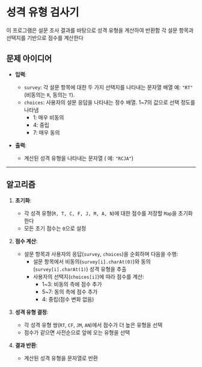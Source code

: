 # 성격 유형 검사기

이 프로그램은 설문 조사 결과를 바탕으로 성격 유형을 계산하여 반환함 각 설문 항목과 선택지를 기반으로 점수를 계산한다

## 문제 아이디어

- **입력**:
  - `survey`: 각 설문 항목에 대한 두 가지 선택지를 나타내는 문자열 배열 예: `"RT"` (비동의는 `R`, 동의는 `T`).
  - `choices`: 사용자의 설문 응답을 나타내는 정수 배열. 1~7의 값으로 선택 정도를 나타냄
    - 1: 매우 비동의
    - 4: 중립
    - 7: 매우 동의

- **출력**:
  - 계산된 성격 유형을 나타내는 문자열 ( 예: `"RCJA"`)

---

## 알고리즘

1. **초기화**:
   - 각 성격 유형(`R, T, C, F, J, M, A, N`)에 대한 점수를 저장할 `Map`을 초기화한다
   - 모든 초기 점수는 `0`으로 설정

2. **점수 계산**:
   - 설문 항목과 사용자의 응답(`survey`, `choices`)을 순회하며 다음을 수행:
     - 설문 항목에서 비동의(`survey[i].charAt(0)`)와 동의(`survey[i].charAt(1)`) 성격 유형을 추출
     - 사용자의 선택지(`choices[i]`)에 따라 점수를 계산:
       - 1~3: 비동의 측에 점수 추가
       - 5~7: 동의 측에 점수 추가
       - 4: 중립(점수 변화 없음)

3. **성격 유형 결정**:
   - 각 성격 유형 쌍(`RT`, `CF`, `JM`, `AN`)에서 점수가 더 높은 유형을 선택
   - 점수가 같으면 사전순으로 앞에 오는 유형을 선택

4. **결과 반환**:
   - 계산된 성격 유형을 문자열로 반환
